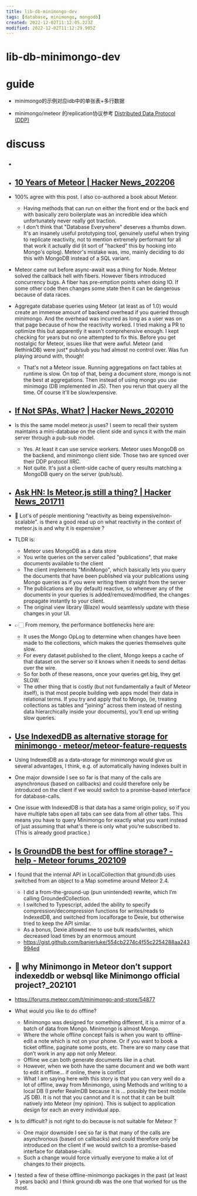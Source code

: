 ```yaml
---
title: lib-db-minimongo-dev
tags: [database, minimongo, mongodb]
created: 2022-12-02T11:12:05.223Z
modified: 2022-12-02T11:12:29.905Z
---
```


# lib-db-minimongo-dev

# guide
- minimongo的示例对应idb中的单张表+多行数据

- minimongo/meteor 的replication协议参考 [Distributed Data Protocol (DDP)](https://github.com/meteor/meteor/blob/devel/packages/ddp/DDP.md)
# discuss
- ## 

- ## [10 Years of Meteor | Hacker News_202206](https://news.ycombinator.com/item?id=31915573)
- 100% agree with this post. I also co-authored a book about Meteor.
  - Having methods that can run on either the front end or the back end with basically zero boilerplate was an incredible idea which unfortunately never really got traction. 
  - I don't think that "Database Everywhere" deserves a thumbs down. It's an insanely useful prototyping tool, genuinely useful when trying to replicate reactivity, not to mention extremely performant for all that work it actually did (it sort of "hacked" this by hooking into Mongo's oplog). Meteor's mistake was, imo, mainly deciding to do this with MongoDB instead of a SQL variant.

- Meteor came out before async-await was a thing for Node. Meteor solved the callback hell with fibers. However fibers introduced concurrency bugs. A fiber has pre-emption points when doing IO. If some other code then changes some state then it can be dangerous because of data races.

- Aggregate database queries using Meteor (at least as of 1.0) would create an immense amount of backend overhead if you queried through minimongo. And the overhead was incurred as long as a user was on that page because of how the reactivity worked. I tried making a PR to optimize this but apparently it wasn't comprehensive enough. I kept checking for years but no one attempted to fix this. Before you get nostalgic for Meteor, issues like that were awful. Meteor (and RethinkDB) were just* pub/sub you had almost no control over. Was fun playing around with, though!
  - That's not a Meteor issue. Running aggregations on fact tables at runtime is slow. On top of that, being a document store, mongo is not the best at aggregations. Then instead of using mongo you use minimogo (DB implemented in JS). Then you rerun that query all the time. Of course it'll be slow/expensive.

- ## [If Not SPAs, What? | Hacker News_202010](https://news.ycombinator.com/item?id=24920702)
- Is this the same model meteor.js uses? I seem to recall their system maintains a mini-database on the client side and syncs it with the main server through a pub-sub model.
  - Yes. At least it can use service workers. Meteor uses MongoDB on the backend, and minimongo client side. Those two are synced over their DDP protocol IIRC.
  - Not quite. It's just a client-side cache of query results matching a MongoDB query on the server (pub/sub).

- ## [Ask HN: Is Meteor.js still a thing? | Hacker News_201711](https://news.ycombinator.com/item?id=15624623)
- 🤔 Lot's of people mentioning "reactivity as being expensive/non-scalable". is there a good read up on what reactivity in the context of meteor.js is and why it is expensive ?
- TLDR is:
  - Meteor uses MongoDB as a data store
  - You write queries on the server called "publications", that make documents available to the client
  - The client implements "MiniMongo", which basically lets you query the documents that have been published via your publications using Mongo queries as if you were writing them straight from the server
  - The publications are (by default) reactive, so whenever any of the documents in your queries is added/removed/modified, the changes propagate instantly to your client.
  - The original view library (Blaze) would seamlessly update with these changes in your UI.
- 👉🏻 From memory, the performance bottlenecks here are:
  - It uses the Mongo OpLog to determine when changes have been made to the collections, which makes the queries themselves quite slow.
  - For every dataset published to the client, Mongo keeps a cache of that dataset on the server so it knows when it needs to send deltas over the wire.
  - So for both of these reasons, once your queries get big, they get SLOW.
  - The other thing that is costly (but not fundamentally a fault of Meteor itself), is that most people building web apps model their data in relational terms. If you try and apply that to Mongo, (ie, treating collections as tables and "joining" across them instead of nesting data hierarchically inside your documents), you'll end up writing slow queries.

- ## [Use IndexedDB as alternative storage for minimongo · meteor/meteor-feature-requests](https://github.com/meteor/meteor-feature-requests/issues/407)
- Using IndexedDB as a data-storage for minimongo would give us several advantages, I think, e.g. of automatically having indexes built in
- One major downside I see so far is that many of the calls are asynchronous (based on callbacks) and could therefore only be introduced on the client if we would switch to a promise-based interface for database-calls.
- One issue with IndexedDB is that data has a same origin policy, so if you have multiple tabs open all tabs can see data from all other tabs. This means you have to query Minimongo for exactly what you want instead of just assuming that what's there is only what you're subscribed to. (This is already good practice.)

- ## [Is GroundDB the best for offline storage? - help - Meteor forums_202109](https://forums.meteor.com/t/is-grounddb-the-best-for-offline-storage/56654)
- I found that the internal API in LocalCollection that ground:db uses switched from an object to a Map sometime around Meteor 2.4.
  - I did a from-the-ground-up (pun unintended) rewrite, which I’m calling GroundedCollection. 
  - I switched to Typescript, added the ability to specify compression/decompression functions for writes/reads to IndexedDB, and switched from localforage to Dexie, but otherwise tried to keep the API similar.
  - As a bonus, Dexie allowed me to use bulk reads/writes, which decreased load times by an enormous amount
  - https://gist.github.com/banjerluke/554cb2274c4f55c2254288aa243994ed

- ## 🤔 why Minimongo in Meteor don’t support indexeddb or websql like Minimongo official project?_202101
- https://forums.meteor.com/t/minimongo-and-store/54877
- What would you like to do offline?
  - Minimongo was designed for something different, it is a mirror of a batch of data from Mongo. Minimongo is almost Mongo.
  - Where the whole offline concept fails is when you want to offline-edit a note which is not on your phone. Or if you want to book a ticket offline, paginate some posts, etc. There are so many case that don’t work in any app not only Meteor.
  - Offline we can both generate documents like in a chat.
  - However, when we both have the same document and we both want to edit it offline… if online, there is conflict
  - What I am saying here with this story is that you can very well do a lot of offline, away from Minimongo, using Methods and writing to a local DB (I prefer RealmDB because it is … possibly the best mobile JS DB). It is not that you cannot and it is not that it can be built natively into Meteor (my opinion). This is subject to application design for each an every individual app.

- Is to difficult? is not right to do because is not suitable for Meteor ?
  - One major downside I see so far is that many of the calls are asynchronous (based on callbacks) and could therefore only be introduced on the client if we would switch to a promise-based interface for database-calls.
  - Such a change would force virtually everyone to make a lot of changes to their projects.
- I tested a few of these offline-minimongo packages in the past (at least 3 years back) and I think ground:db was the one that worked for us the most.
